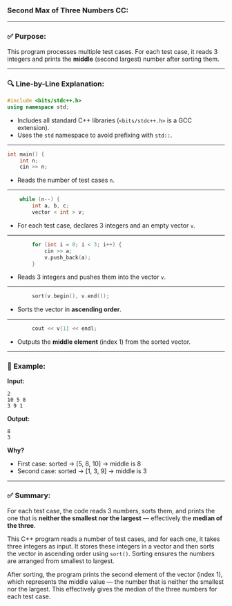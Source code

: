### Second Max of Three Numbers CC:


---

### ✅ **Purpose:**

This program processes multiple test cases. For each test case, it reads 3 integers and prints the **middle** (second largest) number after sorting them.

---

### 🔍 **Line-by-Line Explanation:**

```cpp
#include <bits/stdc++.h>
using namespace std;
```

* Includes all standard C++ libraries (`<bits/stdc++.h>` is a GCC extension).
* Uses the `std` namespace to avoid prefixing with `std::`.

---

```cpp
int main() {
    int n;
    cin >> n;
```

* Reads the number of test cases `n`.

---

```cpp
    while (n--) {
        int a, b, c;
        vector < int > v;
```

* For each test case, declares 3 integers and an empty vector `v`.

---

```cpp
        for (int i = 0; i < 3; i++) {
            cin >> a;
            v.push_back(a);
        }
```

* Reads 3 integers and pushes them into the vector `v`.

---

```cpp
        sort(v.begin(), v.end());
```

* Sorts the vector in **ascending order**.

---

```cpp
        cout << v[1] << endl;
```

* Outputs the **middle element** (index 1) from the sorted vector.

---

### 🧠 Example:

**Input:**

```
2
10 5 8
3 9 1
```

**Output:**

```
8
3
```

**Why?**

* First case: sorted → \[5, 8, 10] → middle is 8
* Second case: sorted → \[1, 3, 9] → middle is 3

---

### ✅ Summary:

For each test case, the code reads 3 numbers, sorts them, and prints the one that is **neither the smallest nor the largest** — effectively the **median of the three**.


This C++ program reads a number of test cases, and for each one, it takes three integers as input. It stores these integers in a vector and then sorts the vector in ascending order using `sort()`. Sorting ensures the numbers are arranged from smallest to largest.

After sorting, the program prints the second element of the vector (index 1), which represents the middle value — the number that is neither the smallest nor the largest. This effectively gives the median of the three numbers for each test case.

